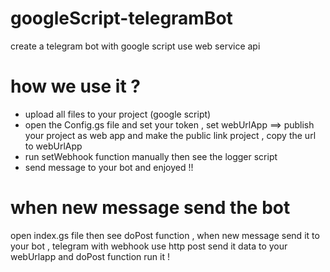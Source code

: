 # googleScript-telegramBot
create a telegram bot with google script use web service api

# how we use it ?
- upload all files to your project (google script)
- open the Config.gs file and set your token , set webUrlApp ==> publish your project as web app and make the public link project , copy the url to webUrlApp
- run setWebhook function manually then see the logger script
- send message to your bot and enjoyed !!

# when new message send the bot
open index.gs file then see doPost function , when new message send it to your bot , telegram with webhook use http post send it data to your webUrlapp and doPost function run it !
